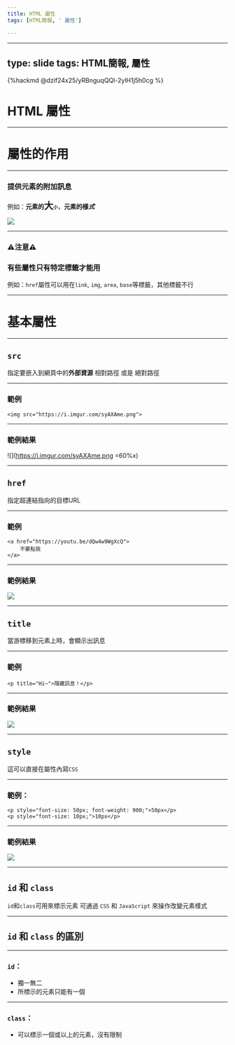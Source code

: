 ```yaml
---
title: HTML 屬性
tags: [HTML簡報, ' 屬性']

---
```


---
type: slide
tags: HTML簡報, 屬性
---

{%hackmd @dzif24x25/yRBnguqQQl-2ylH1j5h0cg %}

# HTML 屬性

---

# 屬性的作用

---

### **提供**元素的**附加訊息**
例如：**元素的<font style="font-size: 1.5em;">大</font><font style="font-size: 0.75em">小</font>**，**元素的~~樣~~*式***

![](https://i.imgur.com/JDxoOFS.png)

---

### ⚠️注意⚠️
### 有些屬性只有特定標籤才能用
例如：`href`屬性可以用在`link`, `img`, `area`, `base`等標籤，其他標籤不行

---

# 基本屬性

---

## `src`

指定要嵌入到網頁中的**外部資源**
相對路徑 或是 絕對路徑

---

### 範例

```css=
<img src="https://i.imgur.com/syAXAme.png">
```

---

### 範例結果

![](https://i.imgur.com/syAXAme.png =60%x)

---

## `href`

指定超連結指向的目標URL

---

### 範例

```css=
<a href="https://youtu.be/dQw4w9WgXcQ">
    不要點我
</a>
```

---

### 範例結果

![](https://i.imgur.com/JJpQOBt.gif)

---

## `title`

當游標移到元素上時，會顯示出訊息

---

### 範例

```css=
<p title="Hi~">隱藏訊息！</p>
```

---

### 範例結果

![](https://i.imgur.com/ZCeoji9.gif)

---

## `style`

這可以直接在屬性內寫`CSS`

---

### 範例：

```css=
<p style="font-size: 50px; font-weight: 900;">50px</p>
<p style="font-size: 10px;">10px</p>
```

---

### 範例結果

![](https://i.imgur.com/UbXuolv.png)

---

## `id` 和 `class`

`id`和`class`可用來標示元素
可通過 `CSS` 和 `JavaScript` 來操作改變元素樣式

---

## `id` 和 `class` 的區別

---

 ### `id`：
 * 獨一無二
 * 所標示的元素只能有一個

---

 ### `class`：
 * 可以標示一個或以上的元素，沒有限制